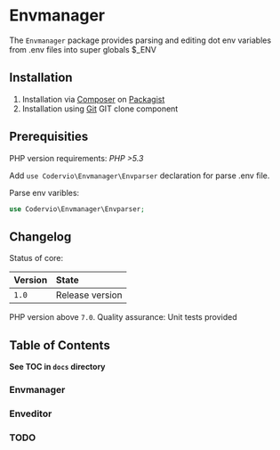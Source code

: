 # Envmanager

The `Envmanager` package provides parsing and editing dot env variables from .env files into super globals $_ENV

## Installation

1. Installation via [Composer](http://www.composer.org) on [Packagist](http://www.packagist.com)
2. Installation using [Git](http://www.github.com) GIT clone component

## Prerequisities

PHP version requirements: _PHP >5.3_

Add `use Codervio\Envmanager\Envparser` declaration for parse .env file.

Parse env varibles:

```php
use Codervio\Envmanager\Envparser;


```

## Changelog

Status of core:

| Version       | State                |
| ------------- |:-------------------- |
| `1.0`         | Release version      |

PHP version above `7.0`.
Quality assurance: Unit tests provided

## Table of Contents

__See TOC in `docs` directory__

### Envmanager

### Enveditor

### TODO
